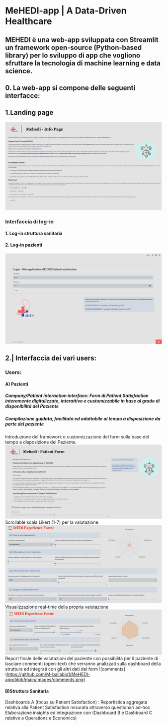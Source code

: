 # MeHEDI-app | A Data-Driven Healthcare

## MEHEDI è una web-app sviluppata con Streamlit un framework open-source (Python-based library) per lo sviluppo di app che vogliono sfruttare la tecnologia di machine learning e data science. 

## 0. La web-app si compone delle seguenti interfacce:

## 1.Landing page
![landing-page](https://github.com/M-ballabio1/MeHEDI-app/blob/main/images/landing-page.png)
### Interfaccia di log-in
#### 1. Log-in struttura sanitaria
#### 2. Log-in pazienti
![login](https://github.com/M-ballabio1/MeHEDI-app/blob/main/images/login.png)

## 2.| Interfaccia dei vari users:
### Users: 
#### A) Pazienti
##### Company/Patient interaction interface: Form di Patient Satisfaction interamente digitalizzato, interattivo e customizzabile in base al grado di disponibilità del Paziente
##### Compilazione guidata, facilitata ed adattabile al tempo a disposizione da parte del paziente
Introduzione del framework e customizzazione del form sulla base del tempo a disposizione del Paziente.
![istruzioni-tempo](https://github.com/M-ballabio1/MeHEDI-app/blob/main/images/Istruzioni-tempo.png)
Scrollable scala Likert (1-7) per la valutazione
![Experience form](https://github.com/M-ballabio1/MeHEDI-app/blob/main/images/Experience_form.png)
Visualizzazione real-time della propria valutazione
![grafico-realtime](https://github.com/M-ballabio1/MeHEDI-app/blob/main/images/grafico-realtime.png)
Report finale delle valutazioni del paziente con possibilità per il paziente di lasciare commenti (open-text) che verranno analizzati sulla dashboard della struttura ed integrati con gli altri dati del form
![comments] (https://github.com/M-ballabio1/MeHEDI-app/blob/main/images/comments.png)

#### B)Struttura Sanitaria
Dashboards A  (focus su Patient Satisfaction) :
Reportistica aggregata relativa alla Patient Satisfaction misurata attraverso questionari ad-hoc
Elaborazione insights ed integrazione con (Dashboard B e Dashboard C relative a Operations e Economics)




